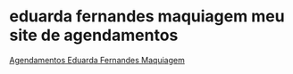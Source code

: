 # eduarda fernandes maquiagem meu site de agendamentos

<a href="https://eduardafernandesmaquiagem.github.io/index.html">Agendamentos Eduarda Fernandes Maquiagem</a>